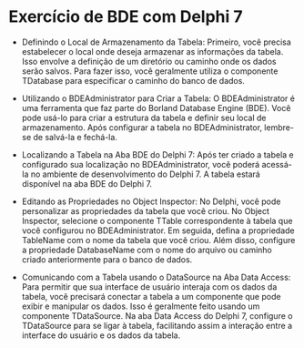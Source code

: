 # Exercício de BDE com Delphi 7

- Definindo o Local de Armazenamento da Tabela:
Primeiro, você precisa estabelecer o local onde deseja armazenar as informações da tabela. Isso envolve a definição de um diretório ou caminho onde os dados serão salvos. Para fazer isso, você geralmente utiliza o componente TDatabase para especificar o caminho do banco de dados.

- Utilizando o BDEAdministrator para Criar a Tabela:
O BDEAdministrator é uma ferramenta que faz parte do Borland Database Engine (BDE). Você pode usá-lo para criar a estrutura da tabela e definir seu local de armazenamento. Após configurar a tabela no BDEAdministrator, lembre-se de salvá-la e fechá-la.

- Localizando a Tabela na Aba BDE do Delphi 7:
Após ter criado a tabela e configurado sua localização no BDEAdministrator, você poderá acessá-la no ambiente de desenvolvimento do Delphi 7. A tabela estará disponível na aba BDE do Delphi 7.

- Editando as Propriedades no Object Inspector:
No Delphi, você pode personalizar as propriedades da tabela que você criou. No Object Inspector, selecione o componente TTable correspondente à tabela que você configurou no BDEAdministrator. Em seguida, defina a propriedade TableName com o nome da tabela que você criou. Além disso, configure a propriedade DatabaseName com o nome do arquivo ou caminho criado anteriormente para o banco de dados.

- Comunicando com a Tabela usando o DataSource na Aba Data Access:
Para permitir que sua interface de usuário interaja com os dados da tabela, você precisará conectar a tabela a um componente que pode exibir e manipular os dados. Isso é geralmente feito usando um componente TDataSource. Na aba Data Access do Delphi 7, configure o TDataSource para se ligar à tabela, facilitando assim a interação entre a interface do usuário e os dados da tabela.
